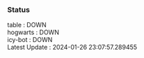 ### Status


table : DOWN  
hogwarts : DOWN  
icy-bot : DOWN  
Latest Update : 2024-01-26 23:07:57.289455
